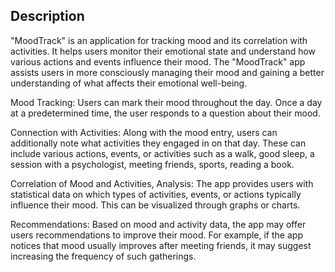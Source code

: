 ## Description

"MoodTrack" is an application for tracking mood and its correlation with activities. It helps users monitor their emotional state and understand how various actions and events influence their mood. The "MoodTrack" app assists users in more consciously managing their mood and gaining a better understanding of what affects their emotional well-being.

Mood Tracking: Users can mark their mood throughout the day. Once a day at a predetermined time, the user responds to a question about their mood.

Connection with Activities: Along with the mood entry, users can additionally note what activities they engaged in on that day. These can include various actions, events, or activities such as a walk, good sleep, a session with a psychologist, meeting friends, sports, reading a book.

Correlation of Mood and Activities, Analysis: The app provides users with statistical data on which types of activities, events, or actions typically influence their mood. This can be visualized through graphs or charts.

Recommendations: Based on mood and activity data, the app may offer users recommendations to improve their mood. For example, if the app notices that mood usually improves after meeting friends, it may suggest increasing the frequency of such gatherings.